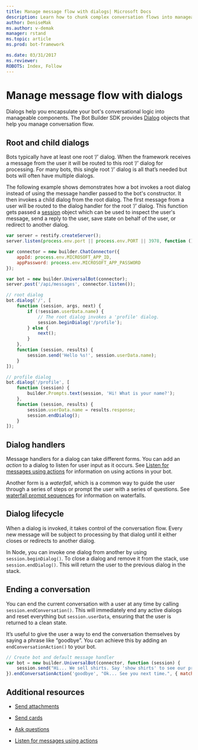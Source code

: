 ```yaml
---
title: Manage message flow with dialogs| Microsoft Docs
description: Learn how to chunk complex conversation flows into manageable Dialogs using the Bot Builder SDK for Node.js.
author: DeniseMak
ms.author: v-demak
manager: rstand
ms.topic: article
ms.prod: bot-framework

ms.date: 03/31/2017
ms.reviewer:
ROBOTS: Index, Follow
---
```

# Manage message flow with dialogs

Dialogs help you encapsulate your bot's conversational logic into manageable components. The Bot Builder SDK provides [Dialog][Dialogclass] objects that help you manage conversation flow. 

## Root and child dialogs

Bots typically have at least one root ‘/’ dialog. When the framework receives a message from the user it will be routed to this root ‘/’ dialog for processing. For many bots, this single root ‘/’ dialog is all that’s needed but bots will often have multiple dialogs.

The following example shows demonstrates how a bot invokes a root dialog instead of using the message handler passed to the bot's constructor. It then invokes a child dialog from the root dialog. The first message from a user will be routed to the dialog handler for the root ‘/’ dialog. This function gets passed a [session][session] object which can be used to inspect the user's message, send a reply to the user, save state on behalf of the user, or redirect to another dialog.

```javascript
var server = restify.createServer();
server.listen(process.env.port || process.env.PORT || 3978, function () { });

var connector = new builder.ChatConnector({
    appId: process.env.MICROSOFT_APP_ID,
    appPassword: process.env.MICROSOFT_APP_PASSWORD
});

var bot = new builder.UniversalBot(connector);
server.post('/api/messages', connector.listen());

// root dialog
bot.dialog('/', [
    function (session, args, next) {
        if (!session.userData.name) {
            // The root dialog invokes a 'profile' dialog.
            session.beginDialog('/profile');
        } else {
            next();
        }
    },
    function (session, results) {
        session.send('Hello %s!', session.userData.name);
    }
]);

// profile dialog
bot.dialog('/profile', [
    function (session) {
        builder.Prompts.text(session, 'Hi! What is your name?');
    },
    function (session, results) {
        session.userData.name = results.response;
        session.endDialog();
    }
]);
```

## Dialog handlers

Message handlers for a dialog can take different forms. You can add an *action* to a dialog to listen for user input as it occurs. See [Listen for messages using actions](bot-builder-nodejs-global-handlers.md) for information on using actions in your bot.

Another form is a *waterfall*, which is a common way to guide the user through a series of steps or prompt the user with a series of questions. See [waterfall prompt sequences](bot-builder-nodejs-prompts.md) for information on waterfalls.


## Dialog lifecycle

When a dialog is invoked, it takes control of the conversation flow. 
Every new message will be subject to processing by that dialog until it either closes or redirects to another dialog. 

In Node, you can invoke one dialog from another by using `session.beginDialog()`. 
To close a dialog and remove it from the stack, use `session.endDialog()`. This will return the user to the previous dialog in the stack.

## Ending a conversation

You can end the current conversation with a user at any time by calling `session.endConversation()`. 
This will immediately end any active dialogs and reset everything but `session.userData`, ensuring that the user is returned to a clean state.

It’s useful to give the user a way to end the conversation themselves by saying a phrase like “goodbye”. 
You can achieve this by adding an `endConversationAction()` to your bot.

```javascript
// Create bot and default message handler
var bot = new builder.UniversalBot(connector, function (session) {
    session.send("Hi... We sell shirts. Say 'show shirts' to see our products.");
}).endConversationAction('goodbye', "Ok... See you next time.", { matches: /^goodbye/i });

```


## Additional resources

* [Send attachments][SendAttachments]
* [Send cards][SendCardWithButtons]

* [Ask questions](~/nodejs/bot-builder-nodejs-prompts.md)

* [Listen for messages using actions]( ~/nodejs/bot-builder-nodejs-global-handlers.md)


[DialogClass]: https://docs.botframework.com/en-us/node/builder/chat-reference/classes/_botbuilder_d_.dialog.html
[session]: https://docs.botframework.com/en-us/node/builder/chat-reference/classes/_botbuilder_d_.session
[SendAttachments]: ~/nodejs/bot-builder-nodejs-send-receive-attachments.md
[SendCardWithButtons]: ~/nodejs/bot-builder-nodejs-send-card-buttons.md
[sprintf]: https://github.com/alexei/sprintf.js
[emulator]: ~/debug-bots-emulator.md
[appId]: https://docs.botframework.com/en-us/node/builder/chat-reference/interfaces/_botbuilder_d_.ichatconnectorsettings.html#appid
[appPassword]: https://docs.botframework.com/en-us/node/builder/chat-reference/interfaces/_botbuilder_d_.ichatconnectorsettings.html#apppassword
[SessionSend]: https://docs.botframework.com/en-us/node/builder/chat-reference/classes/_botbuilder_d_.session#send
[UniversalBot]: https://docs.botframework.com/en-us/node/builder/chat-reference/classes/_botbuilder_d_.universalbot.html
[ChatConnector]: https://docs.botframework.com/en-us/node/builder/chat-reference/classes/_botbuilder_d_.chatconnector
